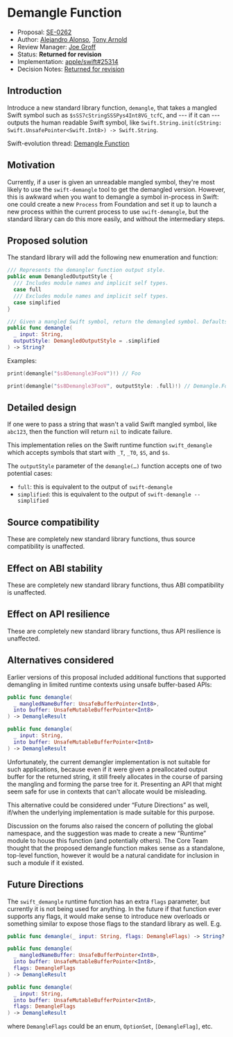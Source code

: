 # Demangle Function

* Proposal: [SE-0262](0262-demangle.md)
* Author: [Alejandro Alonso](https://github.com/Azoy), [Tony Arnold](https://github.com/tonyarnold)
* Review Manager: [Joe Groff](https://github.com/jckarter)
* Status: **Returned for revision**
* Implementation: [apple/swift#25314](https://github.com/apple/swift/pull/25314)
* Decision Notes: [Returned for revision](https://forums.swift.org/t/returned-for-revision-se-0262-demangle-function/28186)

## Introduction

Introduce a new standard library function, `demangle`, that takes a mangled Swift symbol such as `$sSS7cStringSSSPys4Int8VG_tcfC`, and --- if it can --- outputs the human readable Swift symbol, like `Swift.String.init(cString: Swift.UnsafePointer<Swift.Int8>) -> Swift.String`.

Swift-evolution thread: [Demangle Function](https://forums.swift.org/t/demangle-function/25416)

## Motivation

Currently, if a user is given an unreadable mangled symbol, they're most likely to use the `swift-demangle` tool to get the demangled version. However, this is awkward when you want to demangle a symbol in-process in Swift: one could create a new `Process` from Foundation and set it up to launch a new process within the current process to use `swift-demangle`, but the standard library can do this more easily, and without the intermediary steps. 

## Proposed solution

The standard library will add the following new enumeration and function:

```swift
/// Represents the demangler function output style.
public enum DemangledOutputStyle {
  /// Includes module names and implicit self types.
  case full
  /// Excludes module names and implicit self types.
  case simplified
}

/// Given a mangled Swift symbol, return the demangled symbol. Defaults to the simplified style used by LLDB, Instruments and similar tools. 
public func demangle(
  _ input: String, 
  outputStyle: DemangledOutputStyle = .simplified
) -> String?
```

Examples:

```swift
print(demangle("$s8Demangle3FooV")!) // Foo

print(demangle("$s8Demangle3FooV", outputStyle: .full)!) // Demangle.Foo
```

## Detailed design

If one were to pass a string that wasn't a valid Swift mangled symbol, like `abc123`, then the function will return `nil` to indicate failure.

This implementation relies on the Swift runtime function `swift_demangle` which accepts symbols that start with `_T`, `_T0`, `$S`, and `$s`.

The `outputStyle` parameter of the `demangle(…)` function accepts one of two potential cases:
- `full`: this is equivalent to the output of `swift-demangle`
- `simplified`: this is equivalent to the output of `swift-demangle --simplified`

## Source compatibility

These are completely new standard library functions, thus source compatibility is unaffected.

## Effect on ABI stability

These are completely new standard library functions, thus ABI compatibility is unaffected.

## Effect on API resilience

These are completely new standard library functions, thus API resilience is unaffected.

## Alternatives considered

Earlier versions of this proposal included additional functions that supported demangling in limited runtime contexts using unsafe buffer-based APIs:

```swift
public func demangle(
  _ mangledNameBuffer: UnsafeBufferPointer<Int8>,
  into buffer: UnsafeMutableBufferPointer<Int8>
) -> DemangleResult

public func demangle(
  _ input: String,
  into buffer: UnsafeMutableBufferPointer<Int8>
) -> DemangleResult
```

Unfortunately, the current demangler implementation is not suitable for such applications, because even if it were given a preallocated output buffer for the returned string, it still freely allocates in the course of parsing the mangling and forming the parse tree for it. Presenting an API that might seem safe for use in contexts that can't allocate would be misleading.

This alternative could be considered under “Future Directions” as well, if/when the underlying implementation is made suitable for this purpose. 

Discussion on the forums also raised the concern of polluting the global namespace, and the suggestion was made to create a new “Runtime” module to house this function (and potentially others). The Core Team thought that the proposed demangle function makes sense as a standalone, top-level function, however it would be a natural candidate for inclusion in such a module if it existed.

## Future Directions

The `swift_demangle` runtime function has an extra `flags` parameter, but currently it is not being used for anything. In the future if that function ever supports any flags, it would make sense to introduce new overloads or something similar to expose those flags to the standard library as well. E.g.

```swift
public func demangle(_ input: String, flags: DemangleFlags) -> String?

public func demangle(
  _ mangledNameBuffer: UnsafeBufferPointer<Int8>,
  into buffer: UnsafeMutableBufferPointer<Int8>,
  flags: DemangleFlags
) -> DemangleResult

public func demangle(
  _ input: String,
  into buffer: UnsafeMutableBufferPointer<Int8>,
  flags: DemangleFlags
) -> DemangleResult
```

where `DemangleFlags` could be an enum, `OptionSet`, `[DemangleFlag]`, etc.
